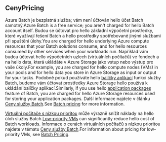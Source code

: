 ## <a name="pricing"></a><span data-ttu-id="37735-101">Ceny</span><span class="sxs-lookup"><span data-stu-id="37735-101">Pricing</span></span>

<span data-ttu-id="37735-102">Azure Batch je bezplatná služba; vám není účtován hello účet Batch samotný.</span><span class="sxs-lookup"><span data-stu-id="37735-102">Azure Batch is a free service; you aren't charged for hello Batch account itself.</span></span> <span data-ttu-id="37735-103">Budou se účtovat pro hello základní výpočetní prostředky, které využívají řešení Batch a hello prostředky spotřebované jinými službami při spuštění úlohy.</span><span class="sxs-lookup"><span data-stu-id="37735-103">You are charged for hello underlying Azure compute resources that your Batch solutions consume, and for hello resources consumed by other services when your workloads run.</span></span> <span data-ttu-id="37735-104">Například vám budou účtovat hello výpočetních uzlech (virtuálních počítačů) ve fondech a na hello data, která ukládáte v Azure Storage jako vstup nebo výstup pro vaše úkoly.</span><span class="sxs-lookup"><span data-stu-id="37735-104">For example, you are charged for hello compute nodes (VMs) in your pools and for hello data you store in Azure Storage as input or output for your tasks.</span></span> <span data-ttu-id="37735-105">Podobně pokud používáte hello [balíčky aplikací](../articles/batch/batch-application-packages.md) funkcí služby Batch, budeme vám účtovat prostředky Azure Storage hello používá k ukládání balíčky aplikací.</span><span class="sxs-lookup"><span data-stu-id="37735-105">Similarly, if you use hello [application packages](../articles/batch/batch-application-packages.md) feature of Batch, you are charged for hello Azure Storage resources used for storing your application packages.</span></span> <span data-ttu-id="37735-106">Další informace najdete v článku [Ceny služby Batch](https://azure.microsoft.com/pricing/details/batch/).</span><span class="sxs-lookup"><span data-stu-id="37735-106">See [Batch pricing](https://azure.microsoft.com/pricing/details/batch/) for more information.</span></span>

<span data-ttu-id="37735-107">[Virtuální počítače s nízkou prioritou](../articles/batch/batch-low-pri-vms.md) může výrazně snížit náklady na hello úloh služby Batch.</span><span class="sxs-lookup"><span data-stu-id="37735-107">[Low-priority VMs](../articles/batch/batch-low-pri-vms.md) can significantly reduce hello cost of Batch workloads.</span></span> <span data-ttu-id="37735-108">Informace o cenách virtuálních počítačů s nízkou prioritou najdete v tématu [Ceny služby Batch](https://azure.microsoft.com/pricing/details/batch/).</span><span class="sxs-lookup"><span data-stu-id="37735-108">For information about pricing for low-priority VMs, see [Batch Pricing](https://azure.microsoft.com/pricing/details/batch/).</span></span> 
